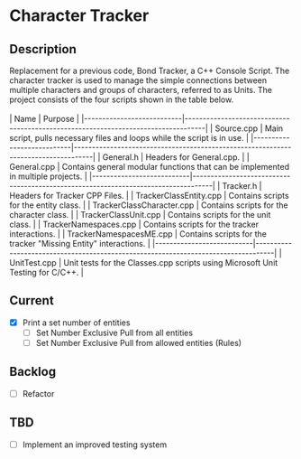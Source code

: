 # Character Tracker
## Description
Replacement for a previous code, Bond Tracker, a C++ Console Script.
The character tracker is used to manage the simple connections between multiple characters and groups of characters, referred to as Units.
The project consists of the four scripts shown in the table below.
<br> <br>
| Name                      | Purpose                                                                           |
|---------------------------|-----------------------------------------------------------------------------------|
| Source.cpp                | Main script, pulls necessary files and loops while the script is in use.          |
|---------------------------|-----------------------------------------------------------------------------------|
| General.h                 | Headers for General.cpp.                                                          |
| General.cpp               | Contains general modular functions that can be implemented in multiple projects.  |
|---------------------------|-----------------------------------------------------------------------------------|
| Tracker.h                 | Headers for Tracker CPP Files.                                                    |
| TrackerClassEntity.cpp    | Contains scripts for the entity class.                                            |
| TrackerClassCharacter.cpp | Contains scripts for the character class.                                         |
| TrackerClassUnit.cpp      | Contains scripts for the unit class.                                              |
| TrackerNamespaces.cpp     | Contains scripts for the tracker interactions.                                    |
| TrackerNamespacesME.cpp   | Contains scripts for the tracker "Missing Entity" interactions.                   |
|---------------------------|-----------------------------------------------------------------------------------|
| UnitTest.cpp              | Unit tests for the Classes.cpp scripts using Microsoft Unit Testing for C/C++.    |

## Current
- [X] Print a set number of entities
  - [ ] Set Number Exclusive Pull from all entities
  - [ ] Set Number Exclusive Pull from allowed entities (Rules)

## Backlog
- [ ] Refactor

## TBD
- [ ] Implement an improved testing system